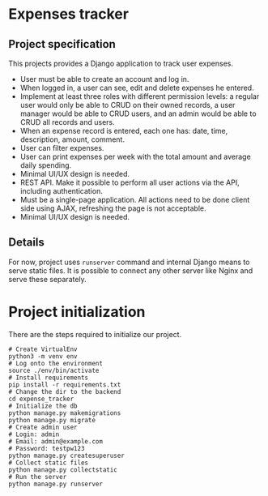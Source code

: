 # Expenses tracker

## Project specification
This projects provides a Django application to track user expenses.

* User must be able to create an account and log in.
* When logged in, a user can see, edit and delete expenses he entered.
* Implement at least three roles with different permission levels:
  a regular user would only be able to CRUD on their owned records,
  a user manager would be able to CRUD users, and an admin would be able
  to CRUD all records and users.
* When an expense record is entered, each one has:
  date, time, description, amount, comment.
* User can filter expenses.
* User can print expenses per week with the total amount and average daily spending.
* Minimal UI/UX design is needed.
* REST API. Make it possible to perform all user actions via the API, including authentication.
* Must be a single-page application. All actions need to be done client side using AJAX,
  refreshing the page is not acceptable.
* Minimal UI/UX design is needed.

## Details
For now, project uses `runserver` command and internal Django means to serve static files.
It is possible to connect any other server like Nginx and serve these separately.

# Project initialization

There are the steps required to initialize our project.

    # Create VirtualEnv
    python3 -m venv env
    # Log onto the environment
    source ./env/bin/activate
    # Install requirements
    pip install -r requirements.txt
    # Change the dir to the backend
    cd expense_tracker
    # Initialize the db
    python manage.py makemigrations
    python manage.py migrate
    # Create admin user
    # Login: admin
    # Email: admin@example.com
    # Password: testpw123
    python manage.py createsuperuser
    # Collect static files
    python manage.py collectstatic
    # Run the server
    python manage.py runserver
